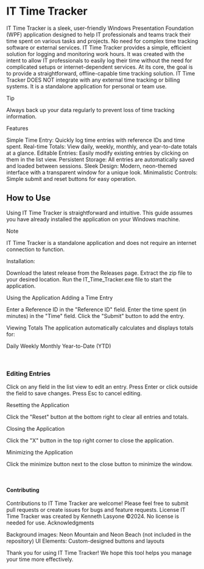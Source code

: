 # **IT Time Tracker**

IT Time Tracker is a sleek, user-friendly Windows Presentation Foundation (WPF) application designed to help IT professionals and teams track their time spent on various tasks and projects.
No need for complex time tracking software or external services. IT Time Tracker provides a simple, efficient solution for logging and monitoring work hours.
It was created with the intent to allow IT professionals to easily log their time without the need for complicated setups or internet-dependent services. At its core, the goal is to provide a straightforward, offline-capable time tracking solution.
IT Time Tracker DOES NOT integrate with any external time tracking or billing systems. It is a standalone application for personal or team use.

>[!tip]
>Always back up your data regularly to prevent loss of time tracking information.

Features

Simple Time Entry: Quickly log time entries with reference IDs and time spent.
Real-time Totals: View daily, weekly, monthly, and year-to-date totals at a glance.
Editable Entries: Easily modify existing entries by clicking on them in the list view.
Persistent Storage: All entries are automatically saved and loaded between sessions.
Sleek Design: Modern, neon-themed interface with a transparent window for a unique look.
Minimalistic Controls: Simple submit and reset buttons for easy operation.

## **How to Use**
Using IT Time Tracker is straightforward and intuitive. This guide assumes you have already installed the application on your Windows machine.

>[!Note]
>IT Time Tracker is a standalone application and does not require an internet connection to function.

Installation:

Download the latest release from the Releases page.
Extract the zip file to your desired location.
Run the IT_Time_Tracker.exe file to start the application.

Using the Application
Adding a Time Entry

Enter a Reference ID in the "Reference ID" field.
Enter the time spent (in minutes) in the "Time" field.
Click the "Submit" button to add the entry.

Viewing Totals
The application automatically calculates and displays totals for:

Daily
Weekly
Monthly
Year-to-Date (YTD)

<br/>

### **Editing Entries**

Click on any field in the list view to edit an entry.
Press Enter or click outside the field to save changes.
Press Esc to cancel editing.

Resetting the Application

Click the "Reset" button at the bottom right to clear all entries and totals.

Closing the Application

Click the "X" button in the top right corner to close the application.

Minimizing the Application

Click the minimize button next to the close button to minimize the window.

<br/>

#### **Contributing**


Contributions to IT Time Tracker are welcome! Please feel free to submit pull requests or create issues for bugs and feature requests.
License
IT Time Tracker was created by Kenneth Lasyone ©2024. No license is needed for use.
Acknowledgments

Background images: Neon Mountain and Neon Beach (not included in the repository)
UI Elements: Custom-designed buttons and layouts


Thank you for using IT Time Tracker! We hope this tool helps you manage your time more effectively.
